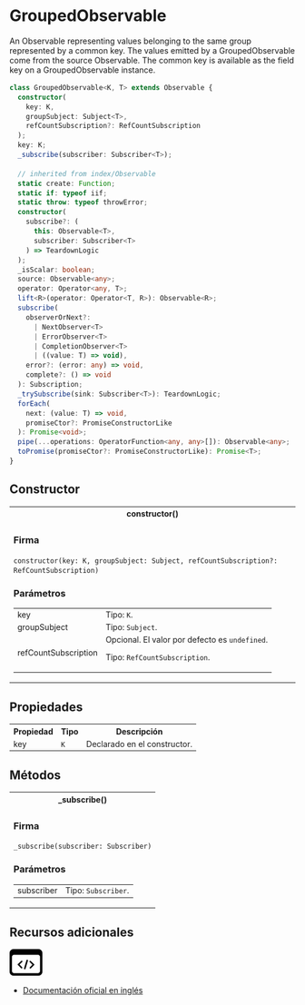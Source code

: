 # GroupedObservable

An Observable representing values belonging to the same group represented by a common key. The values emitted by a GroupedObservable come from the source Observable. The common key is available as the field key on a GroupedObservable instance.

```typescript
class GroupedObservable<K, T> extends Observable {
  constructor(
    key: K,
    groupSubject: Subject<T>,
    refCountSubscription?: RefCountSubscription
  );
  key: K;
  _subscribe(subscriber: Subscriber<T>);

  // inherited from index/Observable
  static create: Function;
  static if: typeof iif;
  static throw: typeof throwError;
  constructor(
    subscribe?: (
      this: Observable<T>,
      subscriber: Subscriber<T>
    ) => TeardownLogic
  );
  _isScalar: boolean;
  source: Observable<any>;
  operator: Operator<any, T>;
  lift<R>(operator: Operator<T, R>): Observable<R>;
  subscribe(
    observerOrNext?:
      | NextObserver<T>
      | ErrorObserver<T>
      | CompletionObserver<T>
      | ((value: T) => void),
    error?: (error: any) => void,
    complete?: () => void
  ): Subscription;
  _trySubscribe(sink: Subscriber<T>): TeardownLogic;
  forEach(
    next: (value: T) => void,
    promiseCtor?: PromiseConstructorLike
  ): Promise<void>;
  pipe(...operations: OperatorFunction<any, any>[]): Observable<any>;
  toPromise(promiseCtor?: PromiseConstructorLike): Promise<T>;
}
```

## Constructor

<table>
<tr><th>constructor()</th></tr>
<tr><td>
<h3>Firma</h3>
<code>constructor(key: K, groupSubject: Subject<T>, refCountSubscription?: RefCountSubscription)</code>
<h3>Parámetros</h3>
<table>
<tr><td>key</td><td>Tipo: <code>K</code>.</td></tr>
<tr><td>groupSubject</td><td>Tipo: <code>Subject</code>.</td></tr>
<tr><td>refCountSubscription</td><td>Opcional. El valor por defecto es <code>undefined</code>.

Tipo: <code>RefCountSubscription</code>.</td></tr>

</table>

</td></tr>
</table>

## Propiedades

<table>
<tr><th>Propiedad</th><th>Tipo</th><th>Descripción</th></tr>
<tr><td>key</td><td><code>K</code></td><td>Declarado en el constructor.</td></tr>
</table>

## Métodos

<table>
<tr><th>_subscribe()</th></tr>
<tr><td>
<h3>Firma</h3>
<code>_subscribe(subscriber: Subscriber<T>)</code>

<h3>Parámetros</h3>
<table>
<tr><td>subscriber</td><td>Tipo: <code>Subscriber</code>.</td></tr>
</table>
</td></tr>
</table>

## Recursos adicionales

<a target="_blank" href="https://github.com/ReactiveX/rxjs/blob/6.5.5/src/internal/operators/groupBy.ts#L269-L296">
<img src="assets/icons/source-code.png" alt="Source code">
</a>
</div>

- <a target="_blank" href="https://rxjs.dev/api/index/class/GroupedObservable">Documentación oficial en inglés</a>
